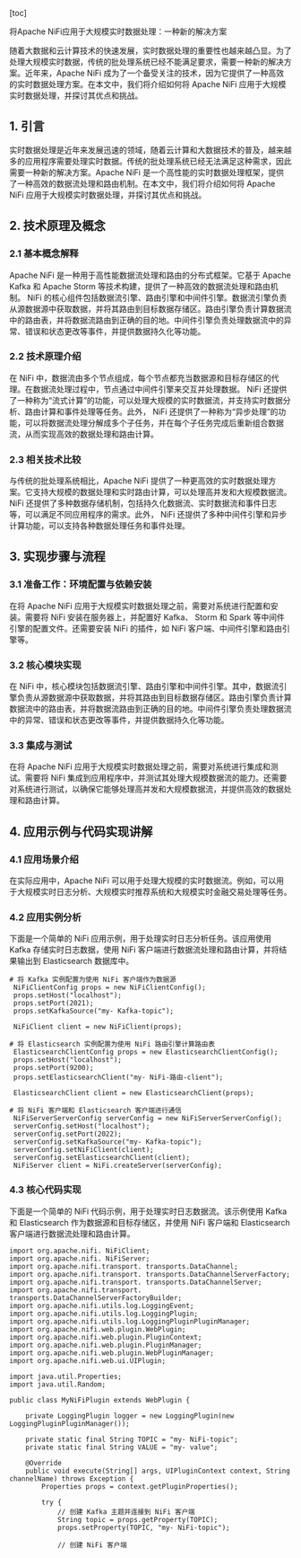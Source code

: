 
[toc]                    
                
                
将Apache NiFi应用于大规模实时数据处理：一种新的解决方案

随着大数据和云计算技术的快速发展，实时数据处理的重要性也越来越凸显。为了处理大规模实时数据，传统的批处理系统已经不能满足要求，需要一种新的解决方案。近年来，Apache NiFi 成为了一个备受关注的技术，因为它提供了一种高效的实时数据处理方案。在本文中，我们将介绍如何将 Apache NiFi 应用于大规模实时数据处理，并探讨其优点和挑战。

## 1. 引言

实时数据处理是近年来发展迅速的领域，随着云计算和大数据技术的普及，越来越多的应用程序需要处理实时数据。传统的批处理系统已经无法满足这种需求，因此需要一种新的解决方案。Apache NiFi 是一个高性能的实时数据处理框架，提供了一种高效的数据流处理和路由机制。在本文中，我们将介绍如何将 Apache NiFi 应用于大规模实时数据处理，并探讨其优点和挑战。

## 2. 技术原理及概念

### 2.1 基本概念解释

Apache NiFi 是一种用于高性能数据流处理和路由的分布式框架。它基于 Apache Kafka 和 Apache  Storm 等技术构建，提供了一种高效的数据流处理和路由机制。 NiFi 的核心组件包括数据流引擎、路由引擎和中间件引擎。数据流引擎负责从源数据源中获取数据，并将其路由到目标数据存储区。路由引擎负责计算数据流中的路由表，并将数据流路由到正确的目的地。中间件引擎负责处理数据流中的异常、错误和状态更改等事件，并提供数据持久化等功能。

### 2.2 技术原理介绍

在 NiFi 中，数据流由多个节点组成，每个节点都充当数据源和目标存储区的代理。在数据流处理过程中，节点通过中间件引擎来交互并处理数据。 NiFi 还提供了一种称为“流式计算”的功能，可以处理大规模的实时数据流，并支持实时数据分析、路由计算和事件处理等任务。此外， NiFi 还提供了一种称为“异步处理”的功能，可以将数据流处理分解成多个子任务，并在每个子任务完成后重新组合数据流，从而实现高效的数据处理和路由计算。

### 2.3 相关技术比较

与传统的批处理系统相比，Apache NiFi 提供了一种更高效的实时数据处理方案。它支持大规模的数据处理和实时路由计算，可以处理高并发和大规模数据流。 NiFi 还提供了多种数据存储机制，包括持久化数据流、实时数据流和事件日志等，可以满足不同应用程序的需求。此外， NiFi 还提供了多种中间件引擎和异步计算功能，可以支持各种数据处理任务和事件处理。

## 3. 实现步骤与流程

### 3.1 准备工作：环境配置与依赖安装

在将 Apache NiFi 应用于大规模实时数据处理之前，需要对系统进行配置和安装。需要将 NiFi 安装在服务器上，并配置好 Kafka、 Storm 和 Spark 等中间件引擎的配置文件。还需要安装 NiFi 的插件，如 NiFi 客户端、中间件引擎和路由引擎等。

### 3.2 核心模块实现

在 NiFi 中，核心模块包括数据流引擎、路由引擎和中间件引擎。其中，数据流引擎负责从源数据源中获取数据，并将其路由到目标数据存储区。路由引擎负责计算数据流中的路由表，并将数据流路由到正确的目的地。中间件引擎负责处理数据流中的异常、错误和状态更改等事件，并提供数据持久化等功能。

### 3.3 集成与测试

在将 Apache NiFi 应用于大规模实时数据处理之前，需要对系统进行集成和测试。需要将 NiFi 集成到应用程序中，并测试其处理大规模数据流的能力。还需要对系统进行测试，以确保它能够处理高并发和大规模数据流，并提供高效的数据处理和路由计算。

## 4. 应用示例与代码实现讲解

### 4.1 应用场景介绍

在实际应用中，Apache NiFi 可以用于处理大规模的实时数据流。例如，可以用于大规模实时日志分析、大规模实时推荐系统和大规模实时金融交易处理等任务。

### 4.2 应用实例分析

下面是一个简单的 NiFi 应用示例，用于处理实时日志分析任务。该应用使用 Kafka 存储实时日志数据，使用 NiFi 客户端进行数据流处理和路由计算，并将结果输出到 Elasticsearch 数据库中。

```
# 将 Kafka 实例配置为使用 NiFi 客户端作为数据源
 NiFiClientConfig props = new NiFiClientConfig();
 props.setHost("localhost");
 props.setPort(2021);
 props.setKafkaSource("my- Kafka-topic");

 NiFiClient client = new NiFiClient(props);

# 将 Elasticsearch 实例配置为使用 NiFi 路由引擎计算路由表
 ElasticsearchClientConfig props = new ElasticsearchClientConfig();
 props.setHost("localhost");
 props.setPort(9200);
 props.setElasticsearchClient("my- NiFi-路由-client");

 ElasticsearchClient client = new ElasticsearchClient(props);

# 将 NiFi 客户端和 Elasticsearch 客户端进行通信
 NiFiServerServerConfig serverConfig = new NiFiServerServerConfig();
 serverConfig.setHost("localhost");
 serverConfig.setPort(2022);
 serverConfig.setKafkaSource("my- Kafka-topic");
 serverConfig.setNiFiClient(client);
 serverConfig.setElasticsearchClient(client);
 NiFiServer client = NiFi.createServer(serverConfig);
```

### 4.3 核心代码实现

下面是一个简单的 NiFi 代码示例，用于处理实时日志数据流。该示例使用 Kafka 和 Elasticsearch 作为数据源和目标存储区，并使用 NiFi 客户端和 Elasticsearch 客户端进行数据流处理和路由计算。

```
import org.apache.nifi. NiFiClient;
import org.apache.nifi. NiFiServer;
import org.apache.nifi.transport. transports.DataChannel;
import org.apache.nifi.transport. transports.DataChannelServerFactory;
import org.apache.nifi.transport. transports.DataChannelServer;
import org.apache.nifi.transport. transports.DataChannelServerFactoryBuilder;
import org.apache.nifi.utils.log.LoggingEvent;
import org.apache.nifi.utils.log.LoggingPlugin;
import org.apache.nifi.utils.log.LoggingPluginPluginManager;
import org.apache.nifi.web.plugin.WebPlugin;
import org.apache.nifi.web.plugin.PluginContext;
import org.apache.nifi.web.plugin.PluginManager;
import org.apache.nifi.web.plugin.WebPluginManager;
import org.apache.nifi.web.ui.UIPlugin;

import java.util.Properties;
import java.util.Random;

public class MyNiFiPlugin extends WebPlugin {

    private LoggingPlugin logger = new LoggingPlugin(new LoggingPluginPluginManager());

    private static final String TOPIC = "my- NiFi-topic";
    private static final String VALUE = "my- value";

    @Override
    public void execute(String[] args, UIPluginContext context, String channelName) throws Exception {
        Properties props = context.getPluginProperties();

        try {
            // 创建 Kafka 主题并连接到 NiFi 客户端
            String topic = props.getProperty(TOPIC);
            props.setProperty(TOPIC, "my- NiFi-topic");

            // 创建 NiFi 客户端

